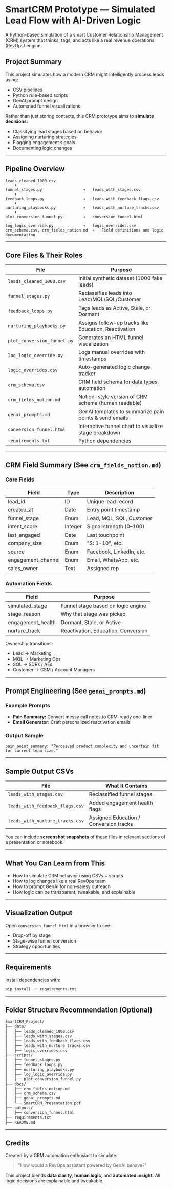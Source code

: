 # SmartCRM Prototype — Simulated Lead Flow with AI-Driven Logic

A Python-based simulation of a smart Customer Relationship Management (CRM) system that thinks, tags, and acts like a real revenue operations (RevOps) engine.

##  Project Summary

This project simulates how a modern CRM might intelligently process leads using:

* CSV pipelines
* Python rule-based scripts
* GenAI prompt design
* Automated funnel visualizations

Rather than just storing contacts, this CRM prototype aims to **simulate decisions**:

* Classifying lead stages based on behavior
* Assigning nurturing strategies
* Flagging engagement signals
* Documenting logic changes

---

##  Pipeline Overview

```
leads_cleaned_1000.csv
    ⬇️
funnel_stages.py                  ➔   leads_with_stages.csv
    ⬇️
feedback_loops.py                 ➔   leads_with_feedback_flags.csv
    ⬇️
nurturing_playbooks.py            ➔   leads_with_nurture_tracks.csv
    ⬇️
plot_conversion_funnel.py         ➔   conversion_funnel.html

log_logic_override.py             ➔   logic_overrides.csv
crm_schema.csv, crm_fields_notion.md  ➔   Field definitions and logic documentation
```

---

##  Core Files & Their Roles

| File                        | Purpose                                                |
| --------------------------- | ------------------------------------------------------ |
| `leads_cleaned_1000.csv`    | Initial synthetic dataset (1000 fake leads)            |
| `funnel_stages.py`          | Reclassifies leads into Lead/MQL/SQL/Customer          |
| `feedback_loops.py`         | Tags leads as Active, Stale, or Dormant                |
| `nurturing_playbooks.py`    | Assigns follow-up tracks like Education, Reactivation  |
| `plot_conversion_funnel.py` | Generates an HTML funnel visualization                 |
| `log_logic_override.py`     | Logs manual overrides with timestamps                  |
| `logic_overrides.csv`       | Auto-generated logic change tracker                    |
| `crm_schema.csv`            | CRM field schema for data types, automation            |
| `crm_fields_notion.md`      | Notion-style version of CRM schema (human readable)    |
| `genai_prompts.md`          | GenAI templates to summarize pain points & send emails |
| `conversion_funnel.html`    | Interactive funnel chart to visualize stage breakdown  |
| `requirements.txt`          | Python dependencies                                    |

---

##  CRM Field Summary (See `crm_fields_notion.md`)

###  Core Fields

| Field               | Type    | Description              |
| ------------------- | ------- | ------------------------ |
| lead\_id            | ID      | Unique lead record       |
| created\_at         | Date    | Entry point timestamp    |
| funnel\_stage       | Enum    | Lead, MQL, SQL, Customer |
| intent\_score       | Integer | Signal strength (0–100)  |
| last\_engaged       | Date    | Last touchpoint          |
| company\_size       | Enum    | "S: 1-10", etc.          |
| source              | Enum    | Facebook, LinkedIn, etc. |
| engagement\_channel | Enum    | Email, WhatsApp, etc.    |
| sales\_owner        | Text    | Assigned rep             |

###  Automation Fields

| Field              | Purpose                             |
| ------------------ | ----------------------------------- |
| simulated\_stage   | Funnel stage based on logic engine  |
| stage\_reason      | Why that stage was picked           |
| engagement\_health | Dormant, Stale, or Active           |
| nurture\_track     | Reactivation, Education, Conversion |

Ownership transitions:

* Lead → Marketing
* MQL → Marketing Ops
* SQL → SDRs / AEs
* Customer → CSM / Account Managers

---

##  Prompt Engineering (See `genai_prompts.md`)

### Example Prompts

* **Pain Summary:** Convert messy call notes to CRM-ready one-liner
* **Email Generator:** Craft personalized reactivation emails

### Output Sample

```
pain_point_summary: "Perceived product complexity and uncertain fit for current team size."
```

---

##  Sample Output CSVs

| File                            | What It Contains                       |
| ------------------------------- | -------------------------------------- |
| `leads_with_stages.csv`         | Reclassified funnel stages             |
| `leads_with_feedback_flags.csv` | Added engagement health flags          |
| `leads_with_nurture_tracks.csv` | Assigned Education / Conversion tracks |

You can include **screenshot snapshots** of these files in relevant sections of a presentation or notebook.

---

##  What You Can Learn from This

* How to simulate CRM behavior using CSVs + scripts
* How to log changes like a real RevOps team
* How to prompt GenAI for non-salesy outreach
* How logic can be transparent, tweakable, and explainable

---

##  Visualization Output

Open `conversion_funnel.html` in a browser to see:

* Drop-off by stage
* Stage-wise funnel conversion
* Strategy opportunities

---

##  Requirements

Install dependencies with:

```bash
pip install -r requirements.txt
```

---

##  Folder Structure Recommendation (Optional)

```bash
SmartCRM_Project/
├── data/
│   ├── leads_cleaned_1000.csv
│   ├── leads_with_stages.csv
│   ├── leads_with_feedback_flags.csv
│   ├── leads_with_nurture_tracks.csv
│   ├── logic_overrides.csv
├── scripts/
│   ├── funnel_stages.py
│   ├── feedback_loops.py
│   ├── nurturing_playbooks.py
│   ├── log_logic_override.py
│   ├── plot_conversion_funnel.py
├── docs/
│   ├── crm_fields_notion.md
│   ├── crm_schema.csv
│   ├── genai_prompts.md
│   └── SmartCRM_Presentation.pdf
├── outputs/
│   ├── conversion_funnel.html
├── requirements.txt
├── README.md
```

---

##  Credits

Created by a CRM automation enthusiast to simulate:

> "How would a RevOps assistant powered by GenAI behave?"

This project blends **data clarity**, **human logic**, and **automated insight**. All logic decisions are explainable and tweakable.
